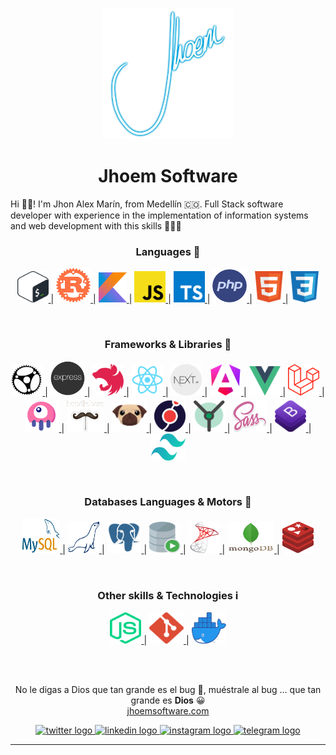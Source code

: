 <p align='center'>
	<img src="https://raw.githubusercontent.com/JhoemSoftware/JhoemSoftwareWebReact/master/public/jhoemAzul.webp" style="width: 210px;">
</p>

<h1 align='center'>Jhoem Software</h1>

Hi 👋🏼! I'm Jhon Alex Marín, from Medellín 🇨🇴. Full Stack software developer with experience in the implementation of information systems and web development with this skills 👨🏻‍💻

<!-- Languages -->
<div>
<h3 align='center'>Languages 📒</h3>
<p align='center'>
<!-- Bash -->
<a href='https://www.gnu.org/software/bash/bash.html'>
<img src="./images/bash.png" width='50' height='50'>
</a>
|
<!-- Rust -->
<a href='https://www.rust-lang.org/'>
    <img src="./images/rust.png" width='55' height='55'>
</a>
|
<!-- Kotlin -->
<a href='https://kotlinlang.org/'>
    <img src="./images/kotlin.png" width='45' height='48'>
</a>
|
<!-- JS -->
<a href='https://developer.mozilla.org/en/docs/Web/JavaScript'>
<img src="./images/js.png" width='50' height='50'>
</a>
|
<!-- TS -->
<a href='https://www.typescriptlang.org/'>
<img src="./images/ts.png" width='50' height='50'>
</a>
|
<!-- PHP -->
<a href='https://www.php.net/'>
    <img src="./images/php.png" width='55' height='53'>
</a>
|
<!-- HTML -->
<a href='https://developer.mozilla.org/en/docs/Web/HTML'>
    <img src="./images/html.png" width='45' height='50'>
</a>
|
<!-- CSS -->
<a href='https://developer.mozilla.org/en-US/docs/Web/CSS'>
    <img src="./images/css.png" width='45' height='50'>
</a>
</p>
</div>

<br>

<!-- Frameworks -->
<div>
<h3 align='center'>Frameworks & Libraries 🧰</h3>
<p align='center'>
<!-- Actix -->
<a href='https://actix.rs/'>
    <img src="./images/actix.png" width='50' height='50'>
</a>
|
<!-- Express -->
<a href='https://expressjs.com/'>
    <img src="./images/express.png" width='55' height='55'>
</a>
|
<!-- NestJS -->
<a href='https://nestjs.com/'>
    <img src="./images/nest.png" width='50' height='50'>
</a>
|
<!-- React -->
<a href='https://react.dev/'>
    <img src="./images/react.png" width='50' height='50'>
</a>
|
<!-- Next -->
<a href='https://nextjs.org/'>
    <img src="./images/next.png" width='50' height='50'>
</a>
|
<!-- Angular -->
<a href='https://angular.dev/'>
    <img src="./images/angular.png" width='50' height='50'>
</a>
|
<!-- Vue -->
<a href='https://vuejs.org/'>
    <img src="./images/vue.png" width='50' height='47'>
</a>
|
<!-- Laravel -->
<a href='https://laravel.com/'>
    <img src="./images/laravel.png" width='50' height='50'>
</a>
|
<!-- Livewire -->
<a href='https://livewire.laravel.com/'>
    <img src="./images/livewire.png" width='55' height='50'>
</a>
|
<!-- Handlebars -->
<a href='https://handlebarsjs.com/'>
    <img src="./images/handlebars.png" width='60' height='50'>
</a>
|
<!-- Pug -->
<a href='https://pugjs.org/api/getting-started.html'>
    <img src="./images/pug.png" width='55' height='55'>
</a>
|
<!-- Leptos -->
<a href='https://leptos.dev/'>
    <img src="./images/leptos.png" width='50' height='50'>
</a>
|
<!-- Yew -->
<a href='https://yew.rs/'>
    <img src="./images/yew.png" width='50' height='50'>
</a>
|
<!-- Sass -->
<a href='https://sass-lang.com/'>
    <img src="./images/sass.png" width='55' height='50'>
</a>
|
<!-- Bootstrap -->
<a href='https://getbootstrap.com/'>
    <img src="./images/bootstrap.png" width='50' height='50'>
</a>
|
<!-- Tailwind -->
<a href='https://tailwindcss.com/'>
    <img src="./images/tailwind.png" width='55' height='43'>
</a>
</p>
</div>

<br>

<!-- Databeses -->
<div>
<h3 align='center'>Databases Languages & Motors 💾</h3>
<p align='center'>
<!-- Mysql -->
<a href='https://www.mysql.com/'>
    <img src="./images/mysql.png" width='60' height='55'>
</a>
|
<!-- MariaDB -->
<a href='https://mariadb.org/'>
    <img src="./images/maria.png" width='50' height='50'>
</a>
|
<!-- Postgres -->
<a href='https://www.postgresql.org/'>
    <img src="./images/pgsql.png" width='55' height='50'>
</a>
|
<!-- Oracle  -->
<a href='https://www.oracle.com/database/technologies/appdev/sql.html/'>
    <img src="./images/oracle.png" width='50' height='50'>
</a>
|
<!-- SqlServer -->
<a href='https://www.microsoft.com/en-us/sql-server/'>
    <img src="./images/sqlserver.png" width='50' height='50'>
</a>
|
<!-- Mongo -->
<a href='https://www.mongodb.com/'>
    <img src="./images/mongo.png" width='75' height='50'>
</a>
|
<!-- Redis -->
<a href='https://redis.io/'>
    <img src="./images/redis.webp" width='50' height='50'>
</a>
</p>
</div>

<br>

<!-- Tecnologies -->
<div>
<h3 align='center'>Other skills & Technologies ℹ️</h3>
<p align='center'>
<!-- Node -->
<a href='https://nodejs.org/'>
    <img src="./images/node.png" width='50' height='50'>
</a>
|
<!-- GIT -->
<a href='https://git-scm.com/'>
    <img src="./images/git.png" width='55' height='50'>
</a>
|
<!-- Docker -->
<a href='https://www.docker.com/'>
    <img src="./images/docker.png" width='55' height='50'>
</a>
<!-- Linux --
|
<!-- <a href='https://www.docker.com/'>
    <img src="./images/tux.png" width='50' height='55'>
</a>
|
<!-- Android --
<a href='https://developer.android.com/'>
    <img src="./images/android.png" width='50' height='50'>
</a>
|
<!-- ArchLinux --
<a href='https://www.docker.com/'>
    <img src="./images/arch.png" width='50' height='50'>
</a> -->
</p>
</div>

<br><br>

<!-- Social media -->
<div>
<p align='center'>
    No le digas a Dios que tan grande es el bug 🐞, muéstrale al bug ... que tan grande es <b>Dios</b> 😀
    <br><a href="https://jhoemsoftware.netlify.app/" target="_blank" align='center'>jhoemsoftware.com</a>
</p>
<p align='center'>
    <a href="https://twitter.com/JhoemLive" target="_blank">
        <img src="https://img.shields.io/static/v1?message=Twitter&logo=twitter&label=&color=1DA1F2&logoColor=white&labelColor=&style=for-the-badge" height="35" alt="twitter logo"  />
    </a>
    <a href="https://www.linkedin.com/in/jhoemsoftware/" target="_blank">
        <img src="https://img.shields.io/static/v1?message=LinkedIn&logo=linkedin&label=&color=0077B5&logoColor=white&labelColor=&style=for-the-badge" height="35" alt="linkedin logo"  />
    </a>
    <a href="https://www.instagram.com/jhoem_soft/" target="_blank">
        <img src="https://img.shields.io/static/v1?message=Instagram&logo=instagram&label=&color=E4405F&logoColor=white&labelColor=&style=for-the-badge" height="35" alt="instagram logo"  />
    </a>
    <a href="https://t.me/JhoemSoft" target="_blank">
        <img src="https://img.shields.io/static/v1?message=Telegram&logo=telegram&label=&color=2CA5E0&logoColor=white&labelColor=&style=for-the-badge" height="35" alt="telegram logo"  />
    </a>
</p>
</div>
<hr>

<!--
<h3>Hi there 👋
**JhoemSoftware/JhoemSoftware** is a ✨ _special_ ✨ repository because its `README.md` (this file) appears on your GitHub profile.
Here are some ideas to get you started:
- 🔭 I’m currently working on ...
- 🌱 I’m currently learning ...
- 👯 I’m looking to collaborate on ...
- 🤔 I’m looking for help with ...
- 💬 Ask me about ...
- 📫 How to reach me: ...
- 😄 Pronouns: ...
- ⚡ Fun fact: ...
-->
<!-- <p align='center'>
	<img src="https://i.ibb.co/hcjmvZL/jhonem-Azul.png" width='43' height='42'>
</p> -->

